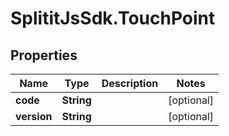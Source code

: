 # SplititJsSdk.TouchPoint

## Properties

Name | Type | Description | Notes
------------ | ------------- | ------------- | -------------
**code** | **String** |  | [optional] 
**version** | **String** |  | [optional] 


